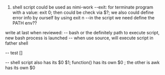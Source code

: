 1. shell script could be used as nimi-work 
--exit: for terminate program with a value: exit 0; then could be check via $?;  we also could define error info by ourself by using exit n
--in the script we need define the PATH env??

write at last when reviewed:
-- bash or the definitely path to execute script, new bash process is launched
-- when use source, will execute script in father shell

-- test []

-- shell script also has its $0 $1; function() has its own $0 ; the other is awk has its own $0
